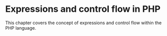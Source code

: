 # Expressions and control flow in PHP

This chapter covers the concept of expressions and control flow within the PHP language.
